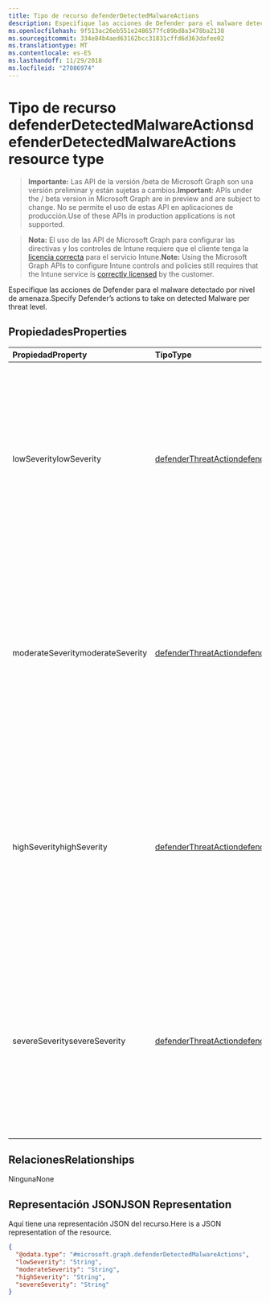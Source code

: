 ```yaml
---
title: Tipo de recurso defenderDetectedMalwareActions
description: Especifique las acciones de Defender para el malware detectado por nivel de amenaza.
ms.openlocfilehash: 9f513ac26eb551e2486577fc89bd8a3478ba2138
ms.sourcegitcommit: 334e84b4aed63162bcc31831cffd6d363dafee02
ms.translationtype: MT
ms.contentlocale: es-ES
ms.lasthandoff: 11/29/2018
ms.locfileid: "27086974"
---
```

# <a name="defenderdetectedmalwareactions-resource-type"></a><span data-ttu-id="afdb3-103">Tipo de recurso defenderDetectedMalwareActions</span><span class="sxs-lookup"><span data-stu-id="afdb3-103">defenderDetectedMalwareActions resource type</span></span>

> <span data-ttu-id="afdb3-104">**Importante:** Las API de la versión /beta de Microsoft Graph son una versión preliminar y están sujetas a cambios.</span><span class="sxs-lookup"><span data-stu-id="afdb3-104">**Important:** APIs under the / beta version in Microsoft Graph are in preview and are subject to change.</span></span> <span data-ttu-id="afdb3-105">No se permite el uso de estas API en aplicaciones de producción.</span><span class="sxs-lookup"><span data-stu-id="afdb3-105">Use of these APIs in production applications is not supported.</span></span>

> <span data-ttu-id="afdb3-106">**Nota:** El uso de las API de Microsoft Graph para configurar las directivas y los controles de Intune requiere que el cliente tenga la [licencia correcta](https://go.microsoft.com/fwlink/?linkid=839381) para el servicio Intune.</span><span class="sxs-lookup"><span data-stu-id="afdb3-106">**Note:** Using the Microsoft Graph APIs to configure Intune controls and policies still requires that the Intune service is [correctly licensed](https://go.microsoft.com/fwlink/?linkid=839381) by the customer.</span></span>

<span data-ttu-id="afdb3-107">Especifique las acciones de Defender para el malware detectado por nivel de amenaza.</span><span class="sxs-lookup"><span data-stu-id="afdb3-107">Specify Defender’s actions to take on detected Malware per threat level.</span></span>
## <a name="properties"></a><span data-ttu-id="afdb3-108">Propiedades</span><span class="sxs-lookup"><span data-stu-id="afdb3-108">Properties</span></span>
|<span data-ttu-id="afdb3-109">Propiedad</span><span class="sxs-lookup"><span data-stu-id="afdb3-109">Property</span></span>|<span data-ttu-id="afdb3-110">Tipo</span><span class="sxs-lookup"><span data-stu-id="afdb3-110">Type</span></span>|<span data-ttu-id="afdb3-111">Descripción</span><span class="sxs-lookup"><span data-stu-id="afdb3-111">Description</span></span>|
|:---|:---|:---|
|<span data-ttu-id="afdb3-112">lowSeverity</span><span class="sxs-lookup"><span data-stu-id="afdb3-112">lowSeverity</span></span>|[<span data-ttu-id="afdb3-113">defenderThreatAction</span><span class="sxs-lookup"><span data-stu-id="afdb3-113">defenderThreatAction</span></span>](../resources/intune-deviceconfig-defenderthreataction.md)|<span data-ttu-id="afdb3-114">Indica qué acción de Defender realizar cuando se detectan amenazas de malware de gravedad baja.</span><span class="sxs-lookup"><span data-stu-id="afdb3-114">Indicates a Defender action to take for low severity Malware threat detected.</span></span> <span data-ttu-id="afdb3-115">Los valores posibles son: `deviceDefault`, `clean`, `quarantine`, `remove`, `allow`, `userDefined` y `block`.</span><span class="sxs-lookup"><span data-stu-id="afdb3-115">Possible values are: `deviceDefault`, `clean`, `quarantine`, `remove`, `allow`, `userDefined`, `block`.</span></span>|
|<span data-ttu-id="afdb3-116">moderateSeverity</span><span class="sxs-lookup"><span data-stu-id="afdb3-116">moderateSeverity</span></span>|[<span data-ttu-id="afdb3-117">defenderThreatAction</span><span class="sxs-lookup"><span data-stu-id="afdb3-117">defenderThreatAction</span></span>](../resources/intune-deviceconfig-defenderthreataction.md)|<span data-ttu-id="afdb3-118">Indica qué acción de Defender realizar cuando se detectan amenazas de malware de gravedad moderada.</span><span class="sxs-lookup"><span data-stu-id="afdb3-118">Indicates a Defender action to take for moderate severity Malware threat detected.</span></span> <span data-ttu-id="afdb3-119">Los valores posibles son: `deviceDefault`, `clean`, `quarantine`, `remove`, `allow`, `userDefined` y `block`.</span><span class="sxs-lookup"><span data-stu-id="afdb3-119">Possible values are: `deviceDefault`, `clean`, `quarantine`, `remove`, `allow`, `userDefined`, `block`.</span></span>|
|<span data-ttu-id="afdb3-120">highSeverity</span><span class="sxs-lookup"><span data-stu-id="afdb3-120">highSeverity</span></span>|[<span data-ttu-id="afdb3-121">defenderThreatAction</span><span class="sxs-lookup"><span data-stu-id="afdb3-121">defenderThreatAction</span></span>](../resources/intune-deviceconfig-defenderthreataction.md)|<span data-ttu-id="afdb3-122">Indica qué acción de Defender realizar cuando se detectan amenazas de malware de gravedad alta.</span><span class="sxs-lookup"><span data-stu-id="afdb3-122">Indicates a Defender action to take for high severity Malware threat detected.</span></span> <span data-ttu-id="afdb3-123">Los valores posibles son: `deviceDefault`, `clean`, `quarantine`, `remove`, `allow`, `userDefined` y `block`.</span><span class="sxs-lookup"><span data-stu-id="afdb3-123">Possible values are: `deviceDefault`, `clean`, `quarantine`, `remove`, `allow`, `userDefined`, `block`.</span></span>|
|<span data-ttu-id="afdb3-124">severeSeverity</span><span class="sxs-lookup"><span data-stu-id="afdb3-124">severeSeverity</span></span>|[<span data-ttu-id="afdb3-125">defenderThreatAction</span><span class="sxs-lookup"><span data-stu-id="afdb3-125">defenderThreatAction</span></span>](../resources/intune-deviceconfig-defenderthreataction.md)|<span data-ttu-id="afdb3-126">Indica qué acción de Defender realizar cuando se detectan amenazas de malware de gravedad muy alta.</span><span class="sxs-lookup"><span data-stu-id="afdb3-126">Indicates a Defender action to take for severe severity Malware threat detected.</span></span> <span data-ttu-id="afdb3-127">Los valores posibles son: `deviceDefault`, `clean`, `quarantine`, `remove`, `allow`, `userDefined` y `block`.</span><span class="sxs-lookup"><span data-stu-id="afdb3-127">Possible values are: `deviceDefault`, `clean`, `quarantine`, `remove`, `allow`, `userDefined`, `block`.</span></span>|

## <a name="relationships"></a><span data-ttu-id="afdb3-128">Relaciones</span><span class="sxs-lookup"><span data-stu-id="afdb3-128">Relationships</span></span>
<span data-ttu-id="afdb3-129">Ninguna</span><span class="sxs-lookup"><span data-stu-id="afdb3-129">None</span></span>
## <a name="json-representation"></a><span data-ttu-id="afdb3-130">Representación JSON</span><span class="sxs-lookup"><span data-stu-id="afdb3-130">JSON Representation</span></span>
<span data-ttu-id="afdb3-131">Aquí tiene una representación JSON del recurso.</span><span class="sxs-lookup"><span data-stu-id="afdb3-131">Here is a JSON representation of the resource.</span></span>
<!-- {
  "blockType": "resource",
  "@odata.type": "microsoft.graph.defenderDetectedMalwareActions"
}
-->
``` json
{
  "@odata.type": "#microsoft.graph.defenderDetectedMalwareActions",
  "lowSeverity": "String",
  "moderateSeverity": "String",
  "highSeverity": "String",
  "severeSeverity": "String"
}
```






